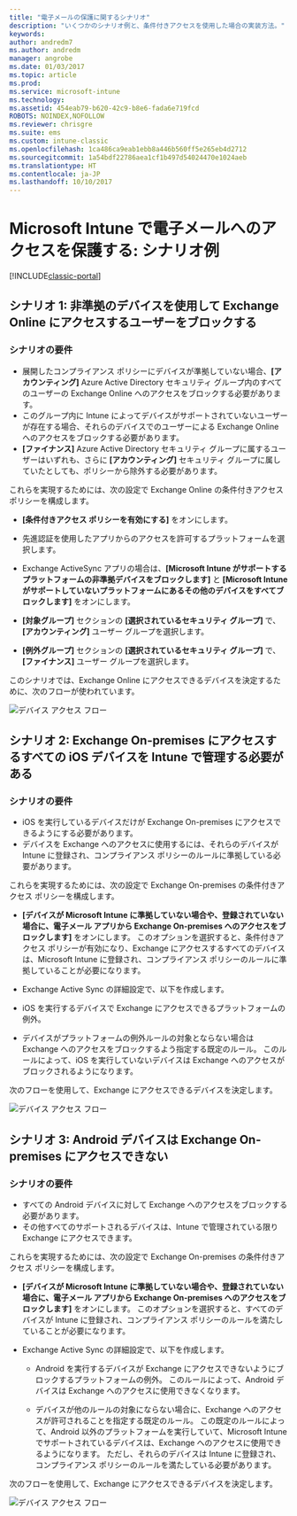 ```yaml
---
title: "電子メールの保護に関するシナリオ"
description: "いくつかのシナリオ例と、条件付きアクセスを使用した場合の実装方法。"
keywords: 
author: andredm7
ms.author: andredm
manager: angrobe
ms.date: 01/03/2017
ms.topic: article
ms.prod: 
ms.service: microsoft-intune
ms.technology: 
ms.assetid: 454eab79-b620-42c9-b8e6-fada6e719fcd
ROBOTS: NOINDEX,NOFOLLOW
ms.reviewer: chrisgre
ms.suite: ems
ms.custom: intune-classic
ms.openlocfilehash: 1ca486ca9eab1ebb8a446b560ff5e265eb4d2712
ms.sourcegitcommit: 1a54bdf22786aea1cf1b497d54024470e1024aeb
ms.translationtype: HT
ms.contentlocale: ja-JP
ms.lasthandoff: 10/10/2017
---
```

# <a name="protect-access-to-email-with-microsoft-intune-example-scenarios"></a>Microsoft Intune で電子メールへのアクセスを保護する: シナリオ例

[!INCLUDE[classic-portal](../includes/classic-portal.md)]

## <a name="scenario-1-block-users-from-using-noncompliant-devices-to-access-exchange-online"></a>シナリオ 1: 非準拠のデバイスを使用して Exchange Online にアクセスするユーザーをブロックする
### <a name="scenario-requirements"></a>シナリオの要件
- 展開したコンプライアンス ポリシーにデバイスが準拠していない場合、**[アカウンティング]** Azure Active Directory セキュリティ グループ内のすべてのユーザーの Exchange Online へのアクセスをブロックする必要があります。
- このグループ内に Intune によってデバイスがサポートされていないユーザーが存在する場合、それらのデバイスでのユーザーによる Exchange Online へのアクセスをブロックする必要があります。
- **[ファイナンス]** Azure Active Directory セキュリティ グループに属するユーザーはいずれも、さらに **[アカウンティング]** セキュリティ グループに属していたとしても、ポリシーから除外する必要があります。

これらを実現するためには、次の設定で Exchange Online の条件付きアクセス ポリシーを構成します。

- **[条件付きアクセス ポリシーを有効にする]** をオンにします。

- 先進認証を使用したアプリからのアクセスを許可するプラットフォームを選択します。
- Exchange ActiveSync アプリの場合は、**[Microsoft Intune がサポートするプラットフォームの非準拠デバイスをブロックします]** と **[Microsoft Intune がサポートしていないプラットフォームにあるその他のデバイスをすべてブロックします]** をオンにします。
-   **[対象グループ]** セクションの **[選択されているセキュリティ グループ]** で、**[アカウンティング]** ユーザー グループを選択します。

-   **[例外グループ]** セクションの **[選択されているセキュリティ グループ]** で、**[ファイナンス]** ユーザー グループを選択します。


このシナリオでは、Exchange Online にアクセスできるデバイスを決定するために、次のフローが使われています。

![デバイス アクセス フロー](./media/ConditionalAccess8-5.png)

## <a name="scenario-2-all-ios-devices-that-access-exchange-on-premises-must-be-managed-by-intune"></a>シナリオ 2: Exchange On-premises にアクセスするすべての iOS デバイスを Intune で管理する必要がある
### <a name="scenario-requirements"></a>シナリオの要件
- iOS を実行しているデバイスだけが Exchange On-premises にアクセスできるようにする必要があります。
- デバイスを Exchange へのアクセスに使用するには、それらのデバイスが Intune に登録され、コンプライアンス ポリシーのルールに準拠している必要があります。

これらを実現するためには、次の設定で Exchange On-premises の条件付きアクセス ポリシーを構成します。

-   **[デバイスが Microsoft Intune に準拠していない場合や、登録されていない場合に、電子メール アプリから Exchange On-premises へのアクセスをブロックします]** をオンにします。 このオプションを選択すると、条件付きアクセス ポリシーが有効になり、Exchange にアクセスするすべてのデバイスは、Microsoft Intune に登録され、コンプライアンス ポリシーのルールに準拠していることが必要になります。

-   Exchange Active Sync の詳細設定で、以下を作成します。

  -   iOS を実行するデバイスで Exchange にアクセスできるプラットフォームの例外。   

  -   デバイスがプラットフォームの例外ルールの対象とならない場合は Exchange へのアクセスをブロックするよう指定する既定のルール。 このルールによって、iOS を実行していないデバイスは Exchange へのアクセスがブロックされるようになります。

次のフローを使用して、Exchange にアクセスできるデバイスを決定します。

![デバイス アクセス フロー](./media/ConditionalAccess8-3.png)

## <a name="scenario-3-no-android-devices-can-access-exchange-on-premises"></a>シナリオ 3: Android デバイスは Exchange On-premises にアクセスできない
### <a name="scenario-requirements"></a>シナリオの要件
- すべての Android デバイスに対して Exchange へのアクセスをブロックする必要があります。
- その他すべてのサポートされるデバイスは、Intune で管理されている限り Exchange にアクセスできます。

これらを実現するためには、次の設定で Exchange On-premises の条件付きアクセス ポリシーを構成します。

-   **[デバイスが Microsoft Intune に準拠していない場合や、登録されていない場合に、電子メール アプリから Exchange On-premises へのアクセスをブロックします]** をオンにします。 このオプションを選択すると、すべてのデバイスが Intune に登録され、コンプライアンス ポリシーのルールを満たしていることが必要になります。

- Exchange Active Sync の詳細設定で、以下を作成します。
  -   Android を実行するデバイスが Exchange にアクセスできないようにブロックするプラットフォームの例外。 このルールによって、Android デバイスは Exchange へのアクセスに使用できなくなります。

  -   デバイスが他のルールの対象にならない場合に、Exchange へのアクセスが許可されることを指定する既定のルール。 この既定のルールによって、Android 以外のプラットフォームを実行していて、Microsoft Intune でサポートされているデバイスは、Exchange へのアクセスに使用できるようになります。 ただし、それらのデバイスは Intune に登録され、コンプライアンス ポリシーのルールを満たしている必要があります。

次のフローを使用して、Exchange にアクセスできるデバイスを決定します。

![デバイス アクセス フロー](./media/ConditionalAccess8-4.png)
